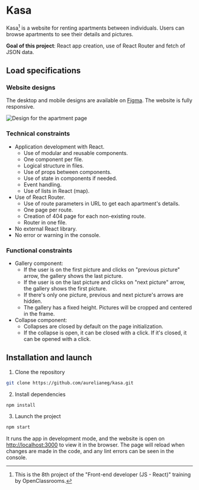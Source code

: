 # Kasa

Kasa[^1] is a website for renting apartments between individuals. Users can browse apartments to see their details and pictures.

**Goal of this project**: React app creation, use of React Router and fetch of JSON data.

## Load specifications

### Website designs

The desktop and mobile designs are available on [Figma](https://www.figma.com/file/bAnXDNqRKCRRP8mY2gcb5p/UI-Design-Kasa-FR). The website is fully responsive.

![Design for the apartment page](./assets/design/apartment.png 'Design for the apartment page')

### Technical constraints

-  Application development with React.
   -  Use of modular and reusable components.
   -  One component per file.
   -  Logical structure in files.
   -  Use of props between components.
   -  Use of state in components if needed.
   -  Event handling.
   -  Use of lists in React (map).
-  Use of React Router.
   -  Use of route parameters in URL to get each apartment's details.
   -  One page per route.
   -  Creation of 404 page for each non-existing route.
   -  Router in one file.
-  No external React library.
-  No error or warning in the console.

### Functional constraints

-  Gallery component:
   -  If the user is on the first picture and clicks on "previous picture" arrow, the gallery shows the last picture.
   -  If the user is on the last picture and clicks on "next picture" arrow, the gallery shows the first picture.
   -  If there's only one picture, previous and next picture's arrows are hidden.
   -  The gallery has a fixed height. Pictures will be cropped and centered in the frame.
-  Collapse component:
   -  Collapses are closed by default on the page initialization.
   -  If the collapse is open, it can be closed with a click. If it's closed, it can be opened with a click.

## Installation and launch

1. Clone the repository

```sh
git clone https://github.com/aurelianeg/kasa.git
```

2. Install dependencies

```sh
npm install
```

3. Launch the project

```sh
npm start
```

It runs the app in development mode, and the website is open on [http://localhost:3000](http://localhost:3000) to view it in the browser. The page will reload when changes are made in the code, and any lint errors can be seen in the console.

[^1]: This is the 8th project of the "Front-end developer (JS - React)" training by OpenClassrooms.
